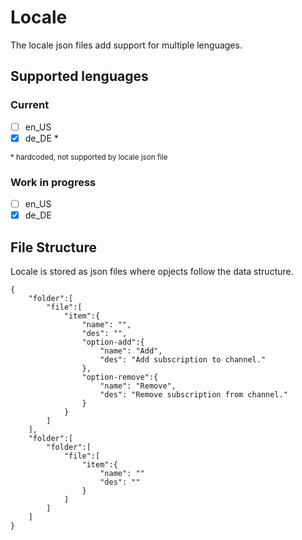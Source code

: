 # Locale
The locale json files add support for multiple lenguages.

## Supported lenguages

### Current
- [ ] en_US
- [x] de_DE *

<sub>* hardcoded, not supported by locale json file</sub>

### Work in progress

- [ ] en_US
- [x] de_DE

## File Structure
Locale is stored as json files where opjects follow the data structure.
```
{
    "folder":[
        "file":[
            "item":{
                "name": "",
                "des": "",
                "option-add":{
                    "name": "Add",
                    "des": "Add subscription to channel."
                },
                "option-remove":{
                    "name": "Remove",
                    "des": "Remove subscription from channel."
                }
            }
        ]
    ],
    "folder":[
        "folder":[
            "file":[
                "item":{
                    "name": ""
                    "des": ""
                }
            ]
        ]
    ]
}
```